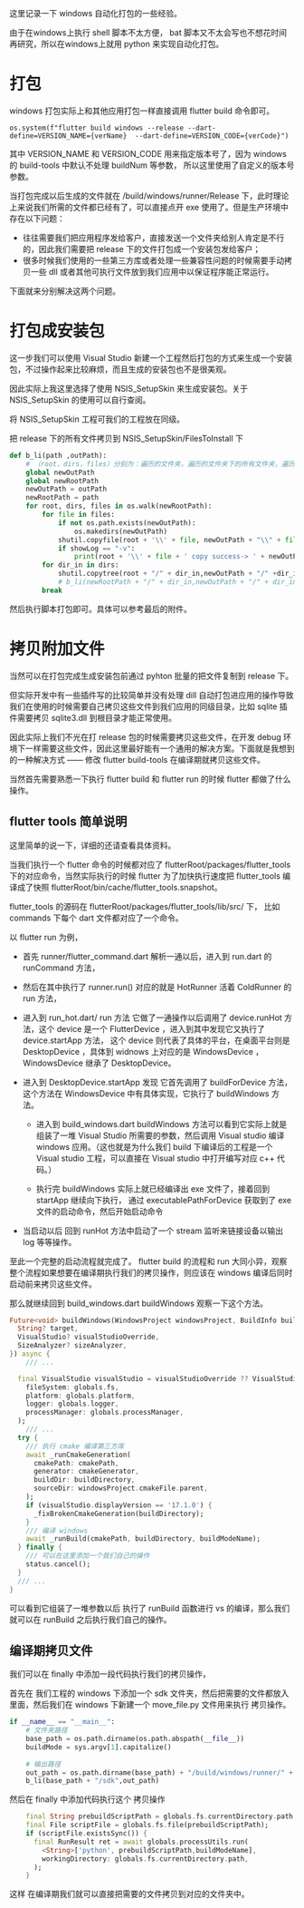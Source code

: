 这里记录一下 windows 自动化打包的一些经验。

由于在windows上执行 shell 脚本不太方便， bat 脚本又不太会写也不想花时间再研究，所以在windows上就用 python 来实现自动化打包。


# 打包

windows 打包实际上和其他应用打包一样直接调用 flutter build 命令即可。

    os.system(f"flutter build windows --release --dart-define=VERSION_NAME={verName}  --dart-define=VERSION_CODE={verCode}")

其中 VERSION_NAME 和 VERSION_CODE 用来指定版本号了，因为 windows 的 build-tools 中默认不处理 buildNum 等参数， 所以这里使用了自定义的版本号参数。

当打包完成以后生成的文件就在 /build/windows/runner/Release 下，此时理论上来说我们所需的文件都已经有了，可以直接点开 exe 使用了。但是生产环境中存在以下问题：

- 往往需要我们把应用程序发给客户，直接发送一个文件夹给别人肯定是不行的，因此我们需要把 release 下的文件打包成一个安装包发给客户；
- 很多时候我们使用的一些第三方库或者处理一些兼容性问题的时候需要手动拷贝一些 dll 或者其他可执行文件放到我们应用中以保证程序能正常运行。

下面就来分别解决这两个问题。

# 打包成安装包

这一步我们可以使用 Visual Studio 新建一个工程然后打包的方式来生成一个安装包，不过操作起来比较麻烦，而且生成的安装包也不是很美观。

因此实际上我这里选择了使用 NSIS_SetupSkin 来生成安装包。关于 NSIS_SetupSkin 的使用可以自行查阅。

将 NSIS_SetupSkin 工程可我们的工程放在同级。

把 release 下的所有文件拷贝到  NSIS_SetupSkin/FilesToInstall 下

```python
def b_li(path ,outPath):
    # （root，dirs，files）分别为：遍历的文件夹，遍历的文件夹下的所有文件夹，遍历的文件夹下的所有文件
    global newOutPath
    global newRootPath
    newOutPath = outPath
    newRootPath = path
    for root, dirs, files in os.walk(newRootPath):        
        for file in files:
            if not os.path.exists(newOutPath):
                os.makedirs(newOutPath)
            shutil.copyfile(root + '\\' + file, newOutPath + "\\" + file)
            if showLog == "-v":
                print(root + '\\' + file + ' copy success-> ' + newOutPath + '\\' + file)
        for dir_in in dirs:
            shutil.copytree(root + "/" + dir_in,newOutPath + "/" +dir_in)
            # b_li(newRootPath + "/" + dir_in,newOutPath + "/" + dir_in)
        break
```

然后执行脚本打包即可。具体可以参考最后的附件。

# 拷贝附加文件

当然可以在打包完成生成安装包前通过 pyhton 批量的把文件复制到 release 下。

但实际开发中有一些插件写的比较简单并没有处理 dill 自动打包进应用的操作导致我们在使用的时候需要自己拷贝这些文件到我们应用的同级目录，比如 sqlite 插件需要拷贝 sqlite3.dll 到根目录才能正常使用。

因此实际上我们不光在打 release 包的时候需要拷贝这些文件，在开发 debug 环境下一样需要这些文件，因此这里最好能有一个通用的解决方案。下面就是我想到的一种解决方式 —— 修改 flutter build-tools 在编译期就拷贝这些文件。

当然首先需要熟悉一下执行 flutter build  和 flutter run 的时候 flutter 都做了什么操作。

## flutter tools 简单说明

这里简单的说一下，详细的还请查看具体资料。

当我们执行一个 flutter 命令的时候都对应了 flutterRoot/packages/flutter_tools 下的对应命令，当然实际执行的时候 flutter 为了加快执行速度把 flutter_tools 编译成了快照 flutterRoot/bin/cache/flutter_tools.snapshot。

flutter_tools 的源码在 flutterRoot/packages/flutter_tools/lib/src/ 下， 比如 commands 下每个 dart 文件都对应了一个命令。

以 flutter run 为例，

- 首先 runner/flutter_command.dart 解析一通以后，进入到 run.dart 的 runCommand 方法，

- 然后在其中执行了 runner.run() 对应的就是 HotRunner 活着 ColdRunner 的 run 方法，

- 进入到  run_hot.dart/ run 方法 它做了一通操作以后调用了 device.runHot 方法，这个 device 是一个 FlutterDevice ，进入到其中发现它又执行了 device.startApp 方法， 这个 device 则代表了具体的平台，在桌面平台则是  DesktopDevice ，具体到 widnows 上对应的是 WindowsDevice ，WindowsDevice 继承了 DesktopDevice。

- 进入到 DesktopDevice.startApp 发现 它首先调用了 buildForDevice 方法，这个方法在 WindowsDevice 中有具体实现，它执行了 buildWindows 方法。

    - 进入到 build_windows.dart buildWindows 方法可以看到它实际上就是组装了一堆  Visual Studio 所需要的参数，然后调用 Visual studio 编译 windows 应用。（这也就是为什么我们 build 下编译后的工程是一个 Visual studio 工程，可以直接在 Visual studio 中打开编写对应 c++ 代码。）

    - 执行完 buildWindows 实际上就已经编译出 exe 文件了，接着回到 startApp 继续向下执行， 通过 executablePathForDevice 获取到了 exe 文件的启动命令，然后开始启动命令

- 当启动以后 回到  runHot 方法中启动了一个 stream 监听来链接设备以输出 log 等等操作。

至此一个完整的启动流程就完成了。 flutter build 的流程和 run 大同小异，观察整个流程如果想要在编译期执行我们的拷贝操作，则应该在 windows 编译后同时启动前来拷贝这些文件。

那么就继续回到 build_windows.dart buildWindows 观察一下这个方法。

```dart
Future<void> buildWindows(WindowsProject windowsProject, BuildInfo buildInfo, {
  String? target,
  VisualStudio? visualStudioOverride,
  SizeAnalyzer? sizeAnalyzer,
}) async {
    /// ... 

  final VisualStudio visualStudio = visualStudioOverride ?? VisualStudio(
    fileSystem: globals.fs,
    platform: globals.platform,
    logger: globals.logger,
    processManager: globals.processManager,
  );
    /// ...
  try {
    /// 执行 cmake 编译第三方库
    await _runCmakeGeneration(
      cmakePath: cmakePath,
      generator: cmakeGenerator,
      buildDir: buildDirectory,
      sourceDir: windowsProject.cmakeFile.parent,
    );
    if (visualStudio.displayVersion == '17.1.0') {
      _fixBrokenCmakeGeneration(buildDirectory);
    }
    /// 编译 windows 
    await _runBuild(cmakePath, buildDirectory, buildModeName);
  } finally {
    /// 可以在这里添加一个我们自己的操作
    status.cancel();
  }
  /// ...
}
```

可以看到它组装了一堆参数以后 执行了 runBuild 函数进行 vs 的编译，那么我们就可以在 runBuild 之后执行我们自己的操作。

## 编译期拷贝文件

我们可以在  finally 中添加一段代码执行我们的拷贝操作，

首先在 我们工程的 windows 下添加一个 sdk 文件夹，然后把需要的文件都放入里面，然后我们在  windows 下新建一个 move_file.py 文件用来执行 拷贝操作。

```python
if __name__ == "__main__":
    # 文件夹路径
    base_path = os.path.dirname(os.path.abspath(__file__))
    buildMode = sys.argv[1].capitalize()
    
    # 输出路径
    out_path = os.path.dirname(base_path) + "/build/windows/runner/" + buildMode
    b_li(base_path + "/sdk",out_path)
```

然后在 finally 中添加代码执行这个 拷贝操作

```dart
    final String prebuildScriptPath = globals.fs.currentDirectory.path + '/windows/move_file.py';
    final File scriptFile = globals.fs.file(prebuildScriptPath);
    if (scriptFile.existsSync()) {
      final RunResult ret = await globals.processUtils.run(
        <String>['python', prebuildScriptPath,buildModeName],
        workingDirectory: globals.fs.currentDirectory.path,
      );
    }
```

这样 在编译期我们就可以直接把需要的文件拷贝到对应的文件夹中。

